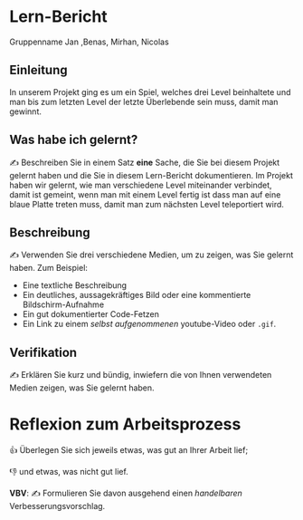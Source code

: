 # Lern-Bericht
Gruppenname 
Jan ,Benas, Mirhan, Nicolas

## Einleitung

In unserem Projekt ging es um ein Spiel, welches drei Level beinhaltete und man bis zum letzten Level der letzte Überlebende sein muss, damit man gewinnt.

## Was habe ich gelernt?

✍️ Beschreiben Sie in einem Satz **eine** Sache, die Sie bei diesem Projekt gelernt haben und die Sie in diesem Lern-Bericht dokumentieren.
Im Projekt haben wir gelernt, wie man verschiedene Level miteinander verbindet, damit ist gemeint, wenn man mit einem Level fertig ist dass man auf eine blaue Platte treten muss, damit man zum nächsten Level teleportiert wird. 

## Beschreibung

✍️ Verwenden Sie drei verschiedene Medien, um zu zeigen, was Sie gelernt haben. Zum Beispiel:

* Eine textliche Beschreibung
* Ein deutliches, aussagekräftiges Bild oder eine kommentierte Bildschirm-Aufnahme
* Ein gut dokumentierter Code-Fetzen
* Ein Link zu einem *selbst aufgenommenen* youtube-Video oder `.gif`.

## Verifikation

✍️ Erklären Sie kurz und bündig, inwiefern die von Ihnen verwendeten Medien zeigen, was Sie gelernt haben.

# Reflexion zum Arbeitsprozess

👍 Überlegen Sie sich jeweils etwas, was gut an Ihrer Arbeit lief; 

👎 und etwas, was nicht gut lief.

**VBV**: ✍️ Formulieren Sie davon ausgehend einen *handelbaren* Verbesserungsvorschlag.
